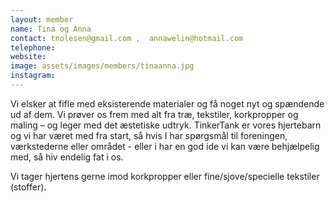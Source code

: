 ```yaml
---
layout: member
name: Tina og Anna
contact: tnolesen@gmail.com ,  annawelin@hotmail.com
telephone:
website:
image: assets/images/members/tinaanna.jpg
instagram:
---
```

Vi elsker at fifle med eksisterende materialer og få noget nyt og spændende ud af dem. Vi prøver os frem med alt fra træ, tekstiler, korkpropper og maling – og leger med det æstetiske udtryk. TinkerTank er vores hjertebarn og vi har været med fra start, så hvis I har spørgsmål til foreningen, værkstederne eller området - eller i har en god ide vi kan være behjælpelig med, så hiv endelig fat i os.

Vi tager hjertens gerne imod korkpropper eller fine/sjove/specielle tekstiler (stoffer).
